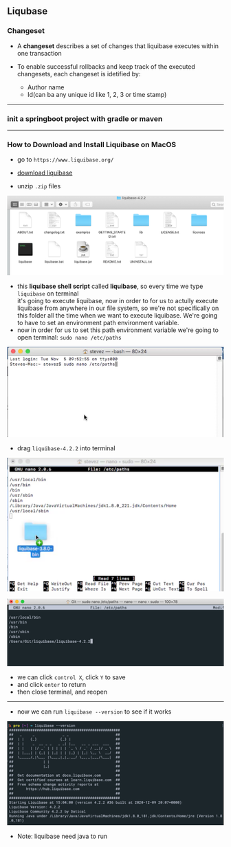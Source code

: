 ## Liqubase

### Changeset

- A **changeset** describes a set of changes that liquibase executes within one transaction

- To enable successful rollbacks and keep track of the executed changesets, each
  changeset is idetified by:
  - Author name
  - Id(can ba any unique id like 1, 2, 3  or time stamp)

---

### init a springboot project with gradle or maven

---

### How to Download and Install Liquibase on MacOS

- go to `https://www.liquibase.org/`

- [download liquibase](https://github.com/liquibase/liquibase/releases/download/v4.2.2/liquibase-4.2.2.tar.gz)

- unzip `.zip` files

![](img/2020-12-31-14-33-06.png)

- this **liquibase shell script** called **liquibase**, so every time we type `liquibase` on terminal  
  it's going to execute liquibase, now in order to for us to actully execute liquibase from anywhere
  in our file system, so we're not specifically on this folder all the time when we want to execute 
  liquibase. We're going to have to set an environment path environment variable.
- now in order for us to set this path environment variable we're going to open terminal:
  `sudo nano /etc/paths`

![](img/2020-12-31-14-57-25.png)

- drag `liquibase-4.2.2` into terminal

![](img/2020-12-31-14-59-34.png)

![](img/2020-12-31-15-00-46.png)

- we can click `control X`, click `Y` to save
- and click `enter` to return
- then close terminal, and reopen

---

- now we can run `liquibase --version` to see if it works

![](img/2020-12-31-15-04-21.png)

- Note: liquibase need java to run

















